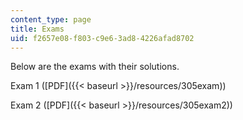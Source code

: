 ```yaml
---
content_type: page
title: Exams
uid: f2657e08-f803-c9e6-3ad8-4226afad8702
---
```


Below are the exams with their solutions.

Exam 1 ([PDF]({{< baseurl >}}/resources/305exam))

Exam 2 ([PDF]({{< baseurl >}}/resources/305exam2))